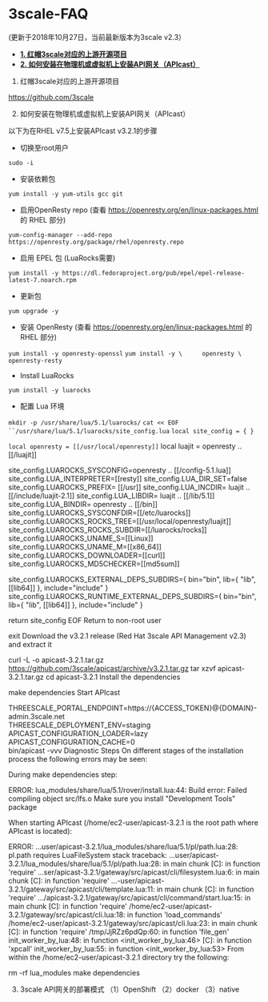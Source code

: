 # 3scale-FAQ

(更新于2018年10月27日，当前最新版本为3scale v2.3）

- [**1. 红帽3scale对应的上游开源项目**](#upstream-project)
- [**2. 如何安装在物理机或虚拟机上安装API网关（APIcast）**](#install-apicast-rhel7)

1. 红帽3scale对应的上游开源项目

  https://github.com/3scale

2. 如何安装在物理机或虚拟机上安装API网关（APIcast）

以下为在RHEL v7.5上安装APIcast v3.2.1的步骤

* 切换至root用户

`sudo -i`

* 安装依赖包

`yum install -y yum-utils gcc git`

* 启用OpenResty repo (查看  https://openresty.org/en/linux-packages.html 的 RHEL 部分)

`yum-config-manager --add-repo https://openresty.org/package/rhel/openresty.repo`

* 启用 EPEL 包 (LuaRocks需要)

`yum install -y https://dl.fedoraproject.org/pub/epel/epel-release-latest-7.noarch.rpm`

* 更新包

`yum upgrade -y`

* 安装 OpenResty (查看 https://openresty.org/en/linux-packages.html 的 RHEL 部分)

`yum install -y openresty-openssl`
`yum install -y \`
`     openresty \`
`     openresty-resty`

* Install LuaRocks

`yum install -y luarocks`

* 配置 Lua 环境

`mkdir -p /usr/share/lua/5.1/luarocks/`
`cat << EOF ``/usr/share/lua/5.1/luarocks/site_config.lua`
`local site_config = { }`

`local openresty = [[/usr/local/openresty]]`
local luajit = openresty .. [[/luajit]]

site_config.LUAROCKS_SYSCONFIG=openresty .. [[/config-5.1.lua]]
site_config.LUA_INTERPRETER=[[resty]]
site_config.LUA_DIR_SET=false
site_config.LUAROCKS_PREFIX= [[/usr]]
site_config.LUA_INCDIR= luajit .. [[/include/luajit-2.1]]
site_config.LUA_LIBDIR= luajit .. [[/lib/5.1]]
site_config.LUA_BINDIR= openresty .. [[/bin]]
site_config.LUAROCKS_SYSCONFDIR=[[/etc/luarocks]]
site_config.LUAROCKS_ROCKS_TREE=[[/usr/local/openresty/luajit]]
site_config.LUAROCKS_ROCKS_SUBDIR=[[/luarocks/rocks]]
site_config.LUAROCKS_UNAME_S=[[Linux]]
site_config.LUAROCKS_UNAME_M=[[x86_64]]
site_config.LUAROCKS_DOWNLOADER=[[curl]]
site_config.LUAROCKS_MD5CHECKER=[[md5sum]]

site_config.LUAROCKS_EXTERNAL_DEPS_SUBDIRS={ bin="bin", lib={ "lib", [[lib64]] }, include="include" }
site_config.LUAROCKS_RUNTIME_EXTERNAL_DEPS_SUBDIRS={ bin="bin", lib={ "lib", [[lib64]] }, include="include" }

return site_config
EOF
Return to non-root user

exit
Download the v3.2.1 release (Red Hat 3scale API Management v2.3) and extract it

curl -L -o apicast-3.2.1.tar.gz https://github.com/3scale/apicast/archive/v3.2.1.tar.gz
tar xzvf apicast-3.2.1.tar.gz
cd apicast-3.2.1
Install the dependencies

make dependencies
Start APIcast

THREESCALE_PORTAL_ENDPOINT=https://{ACCESS_TOKEN}@{DOMAIN}-admin.3scale.net \
THREESCALE_DEPLOYMENT_ENV=staging \
APICAST_CONFIGURATION_LOADER=lazy \
APICAST_CONFIGURATION_CACHE=0 \
bin/apicast -vvv
Diagnostic Steps
On different stages of the installation process the following errors may be seen:

During make dependencies step:

ERROR: lua_modules/share/lua/5.1/rover/install.lua:44: Build error: Failed compiling object src/lfs.o
Make sure you install "Development Tools" package

When starting APIcast (/home/ec2-user/apicast-3.2.1 is the root path where APIcast is located):

ERROR: ...user/apicast-3.2.1/lua_modules/share/lua/5.1/pl/path.lua:28: pl.path requires LuaFileSystem
stack traceback:
...user/apicast-3.2.1/lua_modules/share/lua/5.1/pl/path.lua:28: in main chunk
[C]: in function 'require'
...ser/apicast-3.2.1/gateway/src/apicast/cli/filesystem.lua:6: in main chunk
[C]: in function 'require'
...-user/apicast-3.2.1/gateway/src/apicast/cli/template.lua:11: in main chunk
[C]: in function 'require'
.../apicast-3.2.1/gateway/src/apicast/cli/command/start.lua:15: in main chunk
[C]: in function 'require'
/home/ec2-user/apicast-3.2.1/gateway/src/apicast/cli.lua:18: in function 'load_commands'
/home/ec2-user/apicast-3.2.1/gateway/src/apicast/cli.lua:23: in main chunk
[C]: in function 'require'
/tmp/JjRZz6pdQp:60: in function 'file_gen'
init_worker_by_lua:48: in function <init_worker_by_lua:46>
[C]: in function 'xpcall'
init_worker_by_lua:55: in function <init_worker_by_lua:53>
From within the /home/ec2-user/apicast-3.2.1 directory try the following:

rm -rf lua_modules
make dependencies

3. 3scale API网关的部署模式
（1）OpenShift
（2）docker
（3）native
